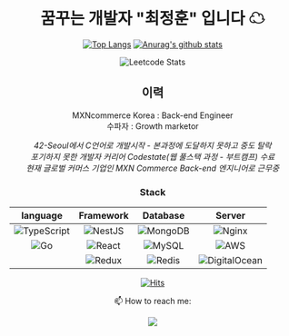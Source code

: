 <div align="center">
  
# 꿈꾸는 개발자 "최정훈" 입니다 ☁

  
[![Top Langs](https://github-readme-stats.vercel.app/api/top-langs/?username=jeonghun-project&layout=compact&theme=tokyonight&langs_count=6)](https://github.com/anuraghazra/github-readme-stats)
[![Anurag's github stats](https://github-readme-stats.vercel.app/api?username=jeonghun-project&theme=tokyonight)](https://github.com/anuraghazra/github-readme-stats)

![Leetcode Stats](https://leetcode.card.workers.dev/?username=dsjoh111&theme=nord)

## 이력


MXNcommerce Korea : Back-end Engineer <br>
수파자 : Growth marketor

 *42-Seoul에서 C언어로 개발시작 - 본과정에 도달하지 못하고 중도 탈락* <br>
 *포기하지 못한 개발자 커리어 Codestate(웹 풀스택 과정 - 부트캠프) 수료* <br>
 *현재 글로벌 커머스 기업인 MXN Commerce Back-end 엔지니어로 근무중*

  
### Stack
  
  **language** | **Framework** | **Database** | **Server**
  | :---: | :---: | :---: | :---: |
  | ![TypeScript](https://img.shields.io/badge/typescript-%23007ACC.svg?style=for-the-badge&logo=typescript&logoColor=white) | ![NestJS](https://img.shields.io/badge/nestjs-%23E0234E.svg?style=for-the-badge&logo=nestjs&logoColor=white) | ![MongoDB](https://img.shields.io/badge/MongoDB-%234ea94b.svg?style=for-the-badge&logo=mongodb&logoColor=white) | ![Nginx](https://img.shields.io/badge/nginx-%23009639.svg?style=for-the-badge&logo=nginx&logoColor=white) |
  | ![Go](https://img.shields.io/badge/go-%2300ADD8.svg?style=for-the-badge&logo=go&logoColor=white) | ![React](https://img.shields.io/badge/react-%2320232a.svg?style=for-the-badge&logo=react&logoColor=%2361DAFB) | ![MySQL](https://img.shields.io/badge/mysql-%2300f.svg?style=for-the-badge&logo=mysql&logoColor=white) | ![AWS](https://img.shields.io/badge/AWS-%23FF9900.svg?style=for-the-badge&logo=amazon-aws&logoColor=white) |
  |  |  ![Redux](https://img.shields.io/badge/redux-%23593d88.svg?style=for-the-badge&logo=redux&logoColor=white) | ![Redis](https://img.shields.io/badge/redis-%23DD0031.svg?style=for-the-badge&logo=redis&logoColor=white) | ![DigitalOcean](https://img.shields.io/badge/DigitalOcean-%230167ff.svg?style=for-the-badge&logo=digitalOcean&logoColor=white) |

  [![Hits](https://hits.seeyoufarm.com/api/count/incr/badge.svg?url=https%3A%2F%2Fgithub.com%2Fjeonghun-project%2Fhit-counter&count_bg=%2379C83D&title_bg=%23C33BFF&icon=angellist.svg&icon_color=%23E7E7E7&title=hits&edge_flat=false)](https://hits.seeyoufarm.com)
  

📫 How to reach me: 
  
  <a href="mailto:dsjoh111@gmail.com">
    <img src="https://img.shields.io/badge/Gmail-D14836?style=for-the-badge&logo=gmail&logoColor=white" />
  </a>
  
</div>
<!--
**jeonghun-project/jeonghun-project** is a ✨ _special_ ✨ repository because its `README.md` (this file) appears on your GitHub profile.

Here are some ideas to get you started:

- 🔭 I’m currently working on ...
- 🌱 I’m currently learning ...
- 👯 I’m looking to collaborate on ...
- 🤔 I’m looking for help with ...
- 💬 Ask me about ...
- 📫 How to reach me: ...
- 😄 Pronouns: ...
- ⚡ Fun fact: ...
-->
